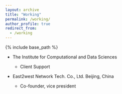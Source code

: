 ```yaml
---
layout: archive
title: "Working"
permalink: /working/
author_profile: true
redirect_from:
  - /working
---
```


{% include base_path %}

- The Institute for Computational and Data Sciences
  * Client Support

- East2west Network Tech. Co., Ltd. Beijing, China
  * Co-founder, vice president


